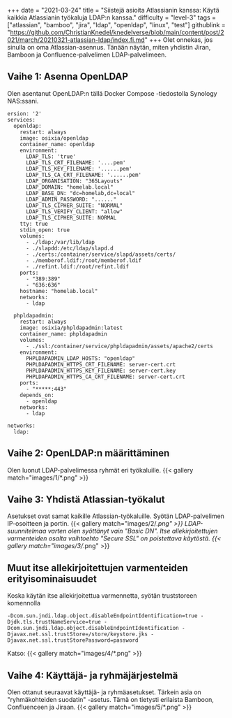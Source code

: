 +++
date = "2021-03-24"
title = "Siistejä asioita Atlassianin kanssa: Käytä kaikkia Atlassianin työkaluja LDAP:n kanssa."
difficulty = "level-3"
tags = ["atlassian", "bamboo", "jira", "ldap", "openldap", "linux", "test"]
githublink = "https://github.com/ChristianKnedel/knedelverse/blob/main/content/post/2021/march/20210321-atlassian-ldap/index.fi.md"
+++
Olet onnekas, jos sinulla on oma Atlassian-asennus. Tänään näytän, miten yhdistin Jiran, Bamboon ja Confluence-palvelimen LDAP-palvelimeen.
## Vaihe 1: Asenna OpenLDAP
Olen asentanut OpenLDAP:n tällä Docker Compose -tiedostolla Synology NAS:ssani.
```
ersion: '2'
services:
  openldap:
    restart: always
    image: osixia/openldap
    container_name: openldap
    environment:
      LDAP_TLS: 'true'
      LDAP_TLS_CRT_FILENAME: '....pem'
      LDAP_TLS_KEY_FILENAME: '......pem'
      LDAP_TLS_CA_CRT_FILENAME: '......pem'
      LDAP_ORGANISATION: "365Layouts"
      LDAP_DOMAIN: "homelab.local"
      LDAP_BASE_DN: "dc=homelab,dc=local"
      LDAP_ADMIN_PASSWORD: "......"
      LDAP_TLS_CIPHER_SUITE: "NORMAL"
      LDAP_TLS_VERIFY_CLIENT: "allow"
      LDAP_TLS_CIPHER_SUITE: NORMAL
    tty: true
    stdin_open: true
    volumes:
      - ./ldap:/var/lib/ldap
      - ./slapdd:/etc/ldap/slapd.d
      - ./certs:/container/service/slapd/assets/certs/
      - ./memberof.ldif:/root/memberof.ldif
      - ./refint.ldif:/root/refint.ldif
    ports:
      - "389:389"
      - "636:636"
    hostname: "homelab.local"
    networks:
      - ldap

  phpldapadmin:
    restart: always
    image: osixia/phpldapadmin:latest
    container_name: phpldapadmin
    volumes:
      - ./ssl:/container/service/phpldapadmin/assets/apache2/certs
    environment:
      PHPLDAPADMIN_LDAP_HOSTS: "openldap"
      PHPLDAPADMIN_HTTPS_CRT_FILENAME: server-cert.crt
      PHPLDAPADMIN_HTTPS_KEY_FILENAME: server-cert.key
      PHPLDAPADMIN_HTTPS_CA_CRT_FILENAME: server-cert.crt
    ports:
      - "*****:443"
    depends_on:
      - openldap
    networks:
      - ldap

networks:
  ldap:

```

## Vaihe 2: OpenLDAP:n määrittäminen
Olen luonut LDAP-palvelimessa ryhmät eri työkaluille.
{{< gallery match="images/1/*.png" >}}

## Vaihe 3: Yhdistä Atlassian-työkalut
Asetukset ovat samat kaikille Atlassian-työkaluille. Syötän LDAP-palvelimen IP-osoitteen ja portin.
{{< gallery match="images/2/*.png" >}}
LDAP-suunnitelmaa varten olen syöttänyt vain "Basic DN". Itse allekirjoitettujen varmenteiden osalta vaihtoehto "Secure SSL" on poistettava käytöstä.
{{< gallery match="images/3/*.png" >}}

## Muut itse allekirjoitettujen varmenteiden erityisominaisuudet
Koska käytän itse allekirjoitettua varmennetta, syötän truststoreen komennolla
```
-Dcom.sun.jndi.ldap.object.disableEndpointIdentification=true -Djdk.tls.trustNameService=true -Dcom.sun.jndi.ldap.object.disableEndpointIdentification -Djavax.net.ssl.trustStore=/store/keystore.jks -Djavax.net.ssl.trustStorePassword=password

```
Katso:
{{< gallery match="images/4/*.png" >}}

## Vaihe 4: Käyttäjä- ja ryhmäjärjestelmä
Olen ottanut seuraavat käyttäjä- ja ryhmäasetukset. Tärkein asia on "ryhmäkohteiden suodatin" -asetus. Tämä on tietysti erilaista Bamboon, Confluenceen ja Jiraan.
{{< gallery match="images/5/*.png" >}}